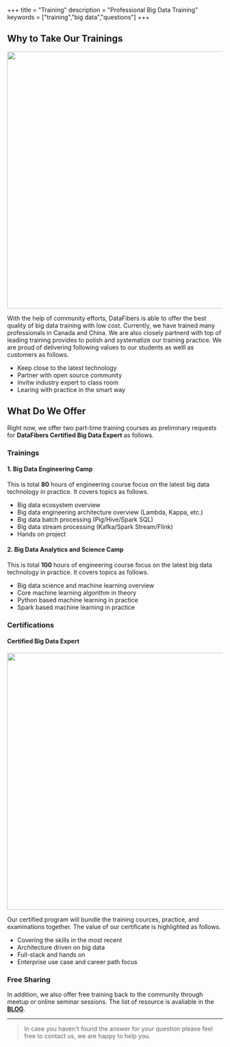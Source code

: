 +++
title = "Training"
description = "Professional Big Data Training"
keywords = ["training","big data","questions"]
+++
## Why to Take Our Trainings
<p align="left"><img src="/img/banners/training01.jpg" width="600" /></p>
With the help of community efforts, DataFibers is able to offer the best quality of big data training with low cost. Currently, we have trained many professionals in Canada and China. We are also closely partnerd with top of leading training provides to polish and systematize our training practice. We are proud of delivering following values to our students as welll as customers as follows.

* Keep close to the latest technology
* Partner with open source community
* Invitw industry expert to class room
* Learing with practice in the smart way

## What Do We Offer
Right now, we offer two part-time training courses as preliminary requests for **DataFibers Certified Big Data Expert** as follows.

### Trainings ###
#### 1. Big Data Engineering Camp
This is total **80** hours of engineering course focus on the latest big data technology in practice. It covers topics as follows.

* Big data ecosystem overview
* Big data engineering architecture overview (Lambda, Kappa, etc.)
* Big data batch processing (Pig/Hive/Spark SQL)
* Big data stream processing (Kafka/Spark Stream/Flink)
* Hands on project

#### 2. Big Data Analytics and Science Camp
This is total **100** hours of engineering course focus on the latest big data technology in practice. It covers topics as follows.

* Big data science and machine learning overview
* Core machine learning algorithm in theory
* Python based machine learning in practice
* Spark based machine learning in practice

### Certifications ###
#### Certified Big Data Expert
<p align="left"><img src="/img/banners/training02.png" width="600" /></p>
Our certified program will bundle the training cources, practice, and examinations together. The value of our certificate is highlighted as follows.

* Covering the skills in the most recent
* Architecture driven on big data
* Full-stack and hands on
* Enterprise use case and career path focus

### Free Sharing ###
In addition, we also offer free training back to the community through meetup or online seminar sessions. The list of resource is avaliable in the **[BLOG](/categories/training)**.

---
> In case you haven't found the answer for your question please feel free to contact us, we are happy to help you.
